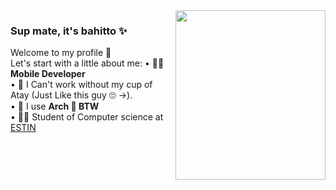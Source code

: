 <img src="https://i.gifer.com/Atll.gif" width="240" height="271" align="right"/>

### Sup mate, it's bahitto ✨
Welcome to my profile 👋
 <br />
Let's start with a little about me:
• 🧑‍💻 **Mobile Developer** <br />
• 🍵 I Can't work without my cup of Atay (Just Like this guy 🙄 ->). <br />
• 🐧 I use **Arch  BTW** <br />
• 🧑‍🎓 Student of Computer science at [ESTIN](https://estin.dz/) <br />

